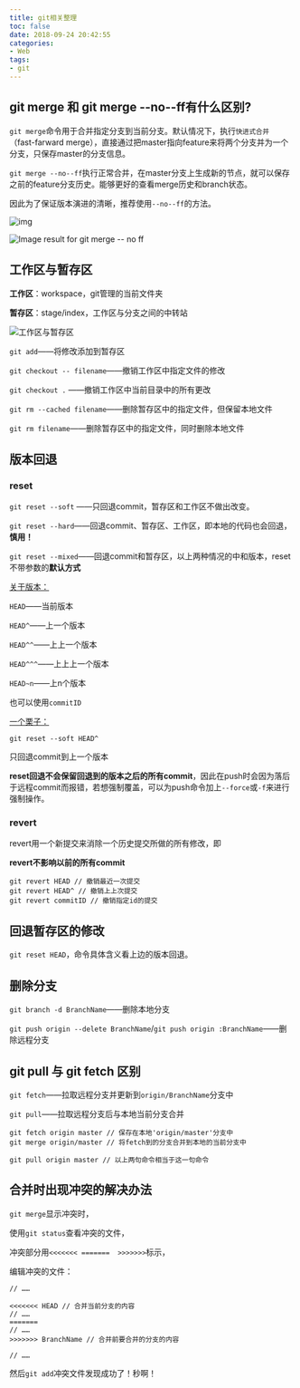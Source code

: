 ```yaml
---
title: git相关整理
toc: false
date: 2018-09-24 20:42:55
categories:
- Web
tags:
- git
---
```


## git merge 和 git merge --no--ff有什么区别?

`git merge`命令用于合并指定分支到当前分支。默认情况下，执行`快进式合并`（fast-farward merge），直接通过把master指向feature来将两个分支并为一个分支，只保存master的分支信息。

`git merge --no--ff`执行正常合并，在master分支上生成新的节点，就可以保存之前的feature分支历史。能够更好的查看merge历史和branch状态。

因此为了保证版本演进的清晰，推荐使用`--no--ff`的方法。

<!-- more -->

![img](http://www.ruanyifeng.com/blogimg/asset/201207/bg2012070505.png)

![Image result for git merge -- no ff](https://i.stack.imgur.com/FMD5h.png)

## 工作区与暂存区

**工作区**：workspace，git管理的当前文件夹

**暂存区**：stage/index，工作区与分支之间的中转站

![工作区与暂存区](http://www.runoob.com/wp-content/uploads/2015/02/1352126739_7909.jpg)

`git add`——将修改添加到暂存区

`git checkout -- filename`——撤销工作区中指定文件的修改

`git checkout .`  ——撤销工作区中当前目录中的所有更改

`git rm --cached filename`——删除暂存区中的指定文件，但保留本地文件

`git rm filename`——删除暂存区中的指定文件，同时删除本地文件

## 版本回退

### reset

`git reset --soft` ——只回退commit，暂存区和工作区不做出改变。

`git reset --hard`——回退commit、暂存区、工作区，即本地的代码也会回退，**慎用！**

`git reset --mixed`——回退commit和暂存区，以上两种情况的中和版本，reset不带参数的**默认方式**

<u>关于版本：</u>

`HEAD`——当前版本

`HEAD^`——上一个版本

`HEAD^^`——上上一个版本

`HEAD^^^`——上上上一个版本

`HEAD~n`——上n个版本

也可以使用`commitID`

<u>一个栗子：</u>

`git reset --soft HEAD^`

只回退commit到上一个版本

**reset回退不会保留回退到的版本之后的所有commit**，因此在push时会因为落后于远程commit而报错，若想强制覆盖，可以为push命令加上`--force`或`-f`来进行强制操作。

### revert

revert用一个新提交来消除一个历史提交所做的所有修改，即

**revert不影响以前的所有commit**

```shell
git revert HEAD // 撤销最近一次提交
git revert HEAD^ // 撤销上上次提交
git revert commitID // 撤销指定id的提交
```

## 回退暂存区的修改

`git reset HEAD`，命令具体含义看上边的版本回退。

## 删除分支

`git branch -d BranchName`——删除本地分支

`git push origin --delete BranchName`/`git push origin :BranchName`——删除远程分支

## git pull 与 git fetch 区别

`git fetch`——拉取远程分支并更新到`origin/BranchName`分支中

`git pull`——拉取远程分支后与本地当前分支合并

```shell
git fetch origin master // 保存在本地'origin/master'分支中
git merge origin/master // 将fetch到的分支合并到本地的当前分支中

git pull origin master // 以上两句命令相当于这一句命令
```

## 合并时出现冲突的解决办法

`git merge`显示冲突时，

使用`git status`查看冲突的文件，

冲突部分用`<<<<<<< =======  >>>>>>>`标示，

编辑冲突的文件：

```
// ……

<<<<<<< HEAD // 合并当前分支的内容
// ……
=======
// ……
>>>>>>> BranchName // 合并前要合并的分支的内容

// ……
```

然后`git add`冲突文件发现成功了！秒啊！



